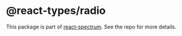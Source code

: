 # @react-types/radio

This package is part of [react-spectrum](https://github.com/watheia/rsp-kit). See the repo for more details.
